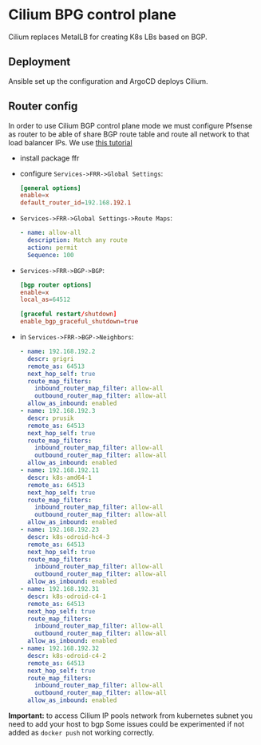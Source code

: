 # Cilium BPG control plane

Cilium replaces MetalLB for creating K8s LBs based on BGP.

## Deployment

Ansible set up the configuration and ArgoCD deploys Cilium.

## Router config

In order to use Cilium BGP control plane mode we must configure Pfsense as router to be able of share
BGP route table and route all network to that load balancer IPs. We use
[this tutorial](https://www.danmanners.com/posts/pfsense-bgp-kubernetes/)

- install package ffr

- configure `Services->FRR->Global Settings`:

  ```conf
  [general options]
  enable=x
  default_router_id=192.168.192.1
  ```

- `Services->FRR->Global Settings->Route Maps`:

  ```yaml
  - name: allow-all
    description: Match any route
    action: permit
    Sequence: 100
  ```

- `Services->FRR->BGP->BGP`:

  ```conf
  [bgp router options]
  enable=x
  local_as=64512

  [graceful restart/shutdown]
  enable_bgp_graceful_shutdown=true
  ```

- in `Services->FRR->BGP->Neighbors`:

  ```yaml
  - name: 192.168.192.2
    descr: grigri
    remote_as: 64513
    next_hop_self: true
    route_map_filters:
      inbound_router_map_filter: allow-all
      outbound_router_map_filter: allow-all
    allow_as_inbound: enabled
  - name: 192.168.192.3
    descr: prusik
    remote_as: 64513
    next_hop_self: true
    route_map_filters:
      inbound_router_map_filter: allow-all
      outbound_router_map_filter: allow-all
    allow_as_inbound: enabled
  - name: 192.168.192.11
    descr: k8s-amd64-1
    remote_as: 64513
    next_hop_self: true
    route_map_filters:
      inbound_router_map_filter: allow-all
      outbound_router_map_filter: allow-all
    allow_as_inbound: enabled
  - name: 192.168.192.23
    descr: k8s-odroid-hc4-3
    remote_as: 64513
    next_hop_self: true
    route_map_filters:
      inbound_router_map_filter: allow-all
      outbound_router_map_filter: allow-all
    allow_as_inbound: enabled
  - name: 192.168.192.31
    descr: k8s-odroid-c4-1
    remote_as: 64513
    next_hop_self: true
    route_map_filters:
      inbound_router_map_filter: allow-all
      outbound_router_map_filter: allow-all
    allow_as_inbound: enabled
  - name: 192.168.192.32
    descr: k8s-odroid-c4-2
    remote_as: 64513
    next_hop_self: true
    route_map_filters:
      inbound_router_map_filter: allow-all
      outbound_router_map_filter: allow-all
    allow_as_inbound: enabled
  ```

**Important:** to access Cilium IP pools network from kubernetes subnet you need to add your host to bgp
Some issues could be experimented if not added as `docker push` not working correctly.
